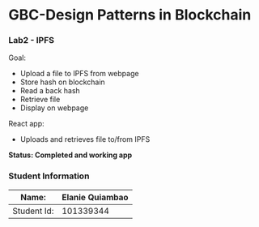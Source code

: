 GBC-Design Patterns in Blockchain
===================================
### Lab2 - IPFS

Goal:
* Upload a file to IPFS from webpage
* Store hash on blockchain
* Read a back hash
* Retrieve file
* Display on webpage

React app:
* Uploads and retrieves file to/from IPFS

**Status: Completed and working app** 

### Student Information

Name:       | Elanie Quiambao 
------------|------------
Student Id: | 101339344
